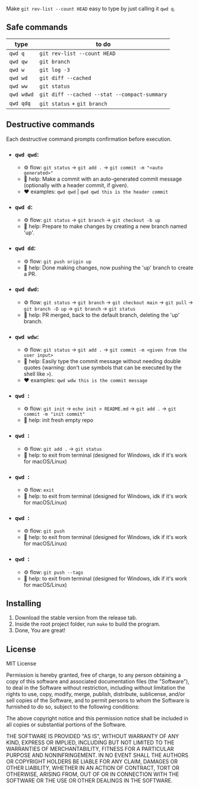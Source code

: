 Make `git rev-list --count HEAD` easy to type by just calling it `qwd q`.

## Safe commands

type | to do
---  | ---
`qwd q` | `git rev-list --count HEAD`
`qwd qw` | `git branch`
`qwd w` | `git log -3`
`qwd wd` | `git diff --cached`
`qwd ww` | `git status`
`qwd wdwd` | `git diff --cached --stat --compact-summary`
`qwd qdq` | `git status` + `git branch`


## Destructive commands

Each destructive command prompts confirmation before execution.

- ### `qwd qwd`:
    - ⚙️ flow: `git status` → `git add .` → `git commit -m "<auto generated>"`
    - 🌟 help: Make a commit with an auto-generated commit message (optionally with a header commit, if given).
    - ❤️ examples: `qwd qwd` | `qwd qwd this is the header commit`
- ### `qwd d`:
    - ⚙️ flow: `git status` → `git branch` → `git checkout -b up`
    - 🌟 help: Prepare to make changes by creating a new branch named 'up'.
- ### `qwd dd`:
    - ⚙️ flow: `git push origin up`
    - 🌟 help: Done making changes, now pushing the 'up' branch to create a PR.
- ### `qwd dwd`:
    - ⚙️ flow: `git status` → `git branch` → `git checkout main` → `git pull` → `git branch -D up` → `git branch` → `git status`
    - 🌟 help: PR merged, back to the default branch, deleting the 'up' branch.
- ### `qwd wdw`:
    - ⚙️ flow: `git status` → `git add .` → `git commit -m <given from the user input>`
    - 🌟 help: Easily type the commit message without needing double quotes (warning: don't use symbols that can be executed by the shell like `>`).
    - ❤️ examples: `qwd wdw this is the commit message`
- ### `qwd `:
    - ⚙️ flow: `git init` → `echo init > README.md` → `git add .` → `git commit -m "init commit"`
    - 🌟 help: init fresh empty repo
- ### `qwd `:
    - ⚙️ flow: `git add .` → `git status`
    - 🌟 help: to exit from terminal (designed for Windows, idk if it's work for macOS/Linux)
- ### `qwd `:
    - ⚙️ flow: `exit`
    - 🌟 help: to exit from terminal (designed for Windows, idk if it's work for macOS/Linux)
- ### `qwd `:
    - ⚙️ flow: `git push`
    - 🌟 help: to exit from terminal (designed for Windows, idk if it's work for macOS/Linux)
- ### `qwd `:
    - ⚙️ flow: `git push --tags`
    - 🌟 help: to exit from terminal (designed for Windows, idk if it's work for macOS/Linux)


## Installing

1. Download the stable version from the release tab.
1. Inside the root project folder, run `make` to build the program.
1. Done, You are great!

## License

MIT License

Permission is hereby granted, free of charge, to any person obtaining a copy
of this software and associated documentation files (the "Software"), to deal
in the Software without restriction, including without limitation the rights
to use, copy, modify, merge, publish, distribute, sublicense, and/or sell
copies of the Software, and to permit persons to whom the Software is
furnished to do so, subject to the following conditions:

The above copyright notice and this permission notice shall be included in all
copies or substantial portions of the Software.

THE SOFTWARE IS PROVIDED "AS IS", WITHOUT WARRANTY OF ANY KIND, EXPRESS OR
IMPLIED, INCLUDING BUT NOT LIMITED TO THE WARRANTIES OF MERCHANTABILITY,
FITNESS FOR A PARTICULAR PURPOSE AND NONINFRINGEMENT. IN NO EVENT SHALL THE
AUTHORS OR COPYRIGHT HOLDERS BE LIABLE FOR ANY CLAIM, DAMAGES OR OTHER
LIABILITY, WHETHER IN AN ACTION OF CONTRACT, TORT OR OTHERWISE, ARISING FROM,
OUT OF OR IN CONNECTION WITH THE SOFTWARE OR THE USE OR OTHER DEALINGS IN THE
SOFTWARE.
